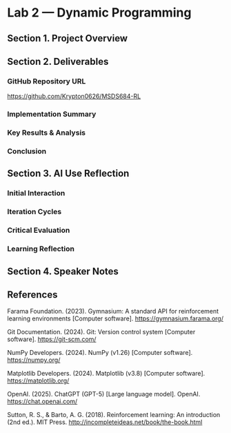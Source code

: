 # Lab 2 — Dynamic Programming

## Section 1. Project Overview 



## Section 2. Deliverables
### GitHub Repository URL
https://github.com/Krypton0626/MSDS684-RL 

### Implementation Summary 


### Key Results & Analysis 






### Conclusion


## Section 3. AI Use Reflection 
### Initial Interaction



### Iteration Cycles



### Critical Evaluation



### Learning Reflection



## Section 4. Speaker Notes 




## References

Farama Foundation. (2023). Gymnasium: A standard API for reinforcement learning environments [Computer software]. https://gymnasium.farama.org/

Git Documentation. (2024). Git: Version control system [Computer software]. https://git-scm.com/

NumPy Developers. (2024). NumPy (v1.26) [Computer software]. https://numpy.org/

Matplotlib Developers. (2024). Matplotlib (v3.8) [Computer software]. https://matplotlib.org/

OpenAI. (2025). ChatGPT (GPT-5) [Large language model]. OpenAI. https://chat.openai.com/

Sutton, R. S., & Barto, A. G. (2018). Reinforcement learning: An introduction (2nd ed.). MIT Press. http://incompleteideas.net/book/the-book.html
